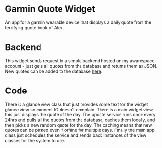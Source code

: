 # Garmin Quote Widget
An app for a garmin wearable device that displays a daily quote from the terrifying quote book of Alex.

# Backend
This widget sends request to a simple backend hosted on my awardspace account - just gets all quotes from the database and returns them as JSON. New quotes can be added to the database [here](http://externalrequests.yaboichips.ga/GarminQuotes).

# Code
There is a glance view class that just provides some text for the widget glance view so connect IQ doesn't complain. There is a main widget view, this just displays the quote of the day. The update service runs once every 24hrs and pulls all the quotes from the database, caches them locally, and then picks a new random quote for the day. The caching means that new quotes can be picked even if offline for multiple days. Finally the main app class just schedules the service and sends back instances of the view classes for the system to use.
